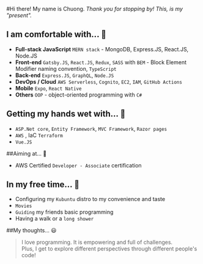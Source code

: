 #Hi there! My name is Chuong.
_Thank you for stopping by! This, is my "present"._

## I am comfortable with... :tea:
* **Full-stack JavaScript** `MERN stack` - MongoDB, Express.JS, React.JS, Node.JS
* **Front-end** `Gatsby.JS`, `React.JS`, `Redux`, `SASS` with `BEM` - Block Element Modifier naming convention, `TypeScript`
* **Back-end** `Express.JS`, `GraphQL`, `Node.JS`
* **DevOps / Cloud** `AWS Serverless`, `Cognito`, `EC2`, `IAM`, `GitHub Actions`  
* **Mobile** `Expo`, `React Native`
* **Others** `OOP` - object-oriented programming with `C#`

## Getting my hands wet with... :seedling:
* `ASP.Net core`, `Entity Framework`, `MVC Framework`, `Razor pages`
* `AWS` , IaC `Terraform`
* `Vue.JS`

##Aiming at... :sunflower:
* AWS Certified `Developer - Associate` certification

## In my free time... :bicyclist:
* Configuring my `Kubuntu` distro to my convenience and taste
* `Movies`
* `Guiding` my friends basic programming  
* Having a walk or a `long shower`

##My thoughts... :smiley:
> I love programming. It is empowering and full of challenges.  
> Plus, I get to explore different perspectives through different people's code!


